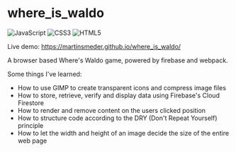 # where_is_waldo

![JavaScript](https://img.shields.io/badge/javascript-%23323330.svg?style=for-the-badge&logo=javascript&logoColor=%23F7DF1E) ![CSS3](https://img.shields.io/badge/css3-%231572B6.svg?style=for-the-badge&logo=css3&logoColor=white) ![HTML5](https://img.shields.io/badge/html5-%23E34F26.svg?style=for-the-badge&logo=html5&logoColor=white)

Live demo: https://martinsmeder.github.io/where_is_waldo/

A browser based Where's Waldo game, powered by firebase and webpack.

Some things I've learned:

- How to use GIMP to create transparent icons and compress image files
- How to store, retrieve, verify and display data using Firebase's Cloud Firestore
- How to render and remove content on the users clicked position
- How to structure code according to the DRY (Don't Repeat Yourself) principle
- How to let the width and height of an image decide the size of the entire web page
